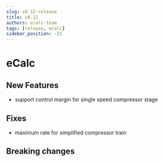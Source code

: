 ```yaml
---
slug: v8.12-release
title: v8.12
authors: ecalc-team
tags: [release, eCalc]
sidebar_position: -21
---
```


# eCalc

## New Features

- support control margin for single speed compressor stage

## Fixes

- maximum rate for simplified compressor train

## Breaking changes
